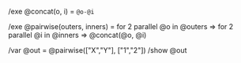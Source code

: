 /exe @concat(o, i) = `@o-@i`

/exe @pairwise(outers, inners) = for 2 parallel @o in @outers => for 2 parallel @i in @inners => @concat(@o, @i)

/var @out = @pairwise(["X","Y"], ["1","2"])
/show @out

